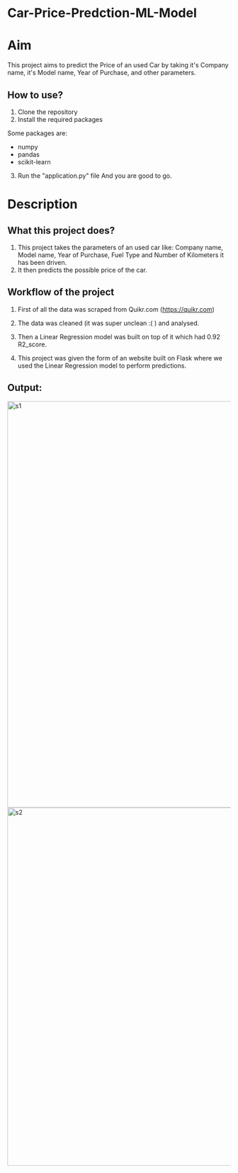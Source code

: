 # Car-Price-Predction-ML-Model

# Aim

This project aims to predict the Price of an used Car by taking it's Company name, it's Model name, Year of Purchase, and other parameters.

## How to use?

1. Clone the repository
2. Install the required packages

Some packages are:
 - numpy 
 - pandas 
 - scikit-learn

3. Run the "application.py" file
And you are good to go. 

# Description

## What this project does?

1. This project takes the parameters of an used car like: Company name, Model name, Year of Purchase, Fuel Type and Number of Kilometers it has been driven.
2. It then predicts the possible price of the car. 

## Workflow of the project

1. First of all the data was scraped from Quikr.com (https://quikr.com) 

2. The data was cleaned (it was super unclean :( ) and analysed.

3. Then a Linear Regression model was built on top of it which had 0.92 R2_score.

4. This project was given the form of an website built on Flask where we used the Linear Regression model to perform predictions.




## Output:
<img width="918" alt="s1" src="https://user-images.githubusercontent.com/84279900/196031655-ca3aee44-5894-4770-9a85-5822c059a673.png">
<img width="809" alt="s2" src="https://user-images.githubusercontent.com/84279900/196031668-73220ac7-40d0-40e5-a1f9-791ba033bd54.png">
